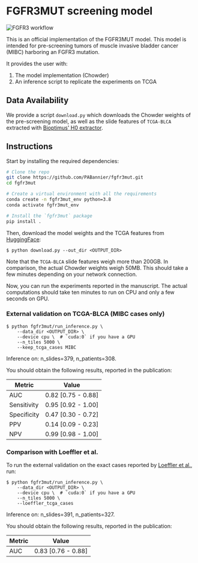 # FGFR3MUT screening model

![FGFR3 workflow](./assets/figure.png)

This is an official implementation of the FGFR3MUT model. This model is intended for pre-screening tumors of muscle invasive bladder cancer (MIBC) harboring an FGFR3 mutation.

It provides the user with:

1. The model implementation (Chowder)
2. An inference script to replicate the experiments on TCGA

## Data Availability

We provide a script `download.py` which downloads the Chowder weights of the pre-screening model, as well as the slide features of `TCGA-BLCA` extracted with [Bioptimus' H0 extractor](https://github.com/bioptimus/releases/tree/main/models/h-optimus/v0?utm_source=owkin&utm_medium=referral&utm_campaign=h-bioptimus-o).

## Instructions

Start by installing the required dependencies:

```bash
# Clone the repo
git clone https://github.com/PABannier/fgfr3mut.git
cd fgfr3mut

# Create a virtual environment with all the requirements
conda create -n fgfr3mut_env python=3.8
conda activate fgfr3mut_env

# Install the `fgfr3mut` package
pip install .
```

Then, download the model weights and the TCGA features from [HuggingFace](https://huggingface.co/datasets/PABannier/fgfr3mut):

```shell
$ python download.py --out_dir <OUTPUT_DIR>
```

Note that the `TCGA-BLCA` slide features weigh more than 200GB. In comparison, the actual Chowder weights weigh 50MB.
This should take a few minutes depending on your network connection.

Now, you can run the experiments reported in the manuscript. The actual computations should take ten minutes to run on CPU and only a few seconds on GPU.

### External validation on TCGA-BLCA (MIBC cases only)

```shell
$ python fgfr3mut/run_inference.py \
    --data_dir <OUTPUT_DIR> \
    --device cpu \  # `cuda:0` if you have a GPU
    --n_tiles 5000 \
    --keep_tcga_cases MIBC
```

Inference on: n_slides=379, n_patients=308.

You should obtain the following results, reported in the publication:

| Metric      | Value              |
| ----------- | -------------------|
| AUC         | 0.82 [0.75 - 0.88] |
| Sensitivity | 0.95 [0.92 - 1.00] |
| Specificity | 0.47 [0.30 - 0.72] |
| PPV         | 0.14 [0.09 - 0.23] |
| NPV         | 0.99 [0.98 - 1.00] |

### Comparison with Loeffler et al.

To run the external validation on the exact cases reported by [Loeffler et al.](<https://eu-focus.europeanurology.com/article/S2405-4569(21)00113-9/fulltext>), run:

```shell
$ python fgfr3mut/run_inference.py \
    --data_dir <OUTPUT_DIR> \
    --device cpu \  # `cuda:0` if you have a GPU
    --n_tiles 5000 \
    --loeffler_tcga_cases
```

Inference on: n_slides=391, n_patients=327.

You should obtain the following results, reported in the publication:

| Metric      | Value              |
| ----------- | ------------------ |
| AUC         | 0.83 [0.76 - 0.88] |
